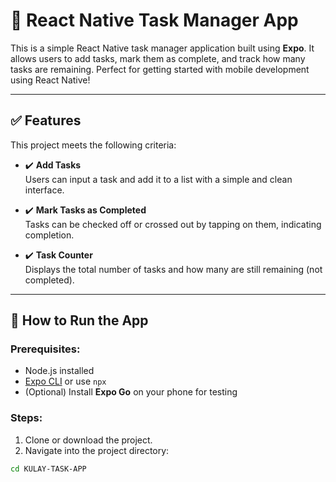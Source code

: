 # 📝 React Native Task Manager App

This is a simple React Native task manager application built using **Expo**. It allows users to add tasks, mark them as complete, and track how many tasks are remaining. Perfect for getting started with mobile development using React Native!

---

## ✅ Features

This project meets the following criteria:

- ✔️ **Add Tasks**  
  Users can input a task and add it to a list with a simple and clean interface.

- ✔️ **Mark Tasks as Completed**  
  Tasks can be checked off or crossed out by tapping on them, indicating completion.

- ✔️ **Task Counter**  
  Displays the total number of tasks and how many are still remaining (not completed).

---

## 🚀 How to Run the App

### Prerequisites:

- Node.js installed
- [Expo CLI](https://docs.expo.dev/get-started/installation/) or use `npx`
- (Optional) Install **Expo Go** on your phone for testing

### Steps:

1. Clone or download the project.
2. Navigate into the project directory:

```bash
cd KULAY-TASK-APP
```
